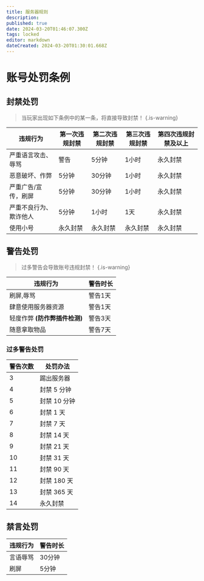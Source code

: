 ```yaml
---
title: 服务器规则
description: 
published: true
date: 2024-03-20T01:46:07.300Z
tags: locked
editor: markdown
dateCreated: 2024-03-20T01:30:01.668Z
---
```


# 账号处罚条例
## 封禁处罚
> 当玩家出现如下条例中的某一条，将直接导致封禁！
{.is-warning}

| 违规行为       | 第一次违规封禁   | 第二次违规封禁   | 第三次违规封禁   | 第四次违规封禁及以上 |
|-------------|--------------|--------------|--------------|-----------|
| 严重语言攻击、辱骂 | 警告         | 5分钟        | 1小时         | 永久封禁          |
| 恶意破坏、作弊 | 5分钟        | 30分钟       | 1小时         | 永久封禁          |
| 严重广告/宣传，刷屏      | 5分钟        | 30分钟       | 1小时         | 永久封禁          |
| 严重不良行为、欺诈他人  | 5分钟        | 1小时         | 1天           | 永久封禁          |
| 使用小号      | 永久封禁       | 永久封禁       | 永久封禁       | 永久封禁       |

## 警告处罚
> 过多警告会导致账号违规封禁！
{.is-warning}

|违规行为|警告时长|
|-|-|
|刷屏,辱骂|警告1天|
|肆意使用服务器资源|警告1天|
|轻度作弊 **(防作弊插件检测)** |警告3天|
|随意拿取物品|警告7天|
### 过多警告处罚
|警告次数|处罚办法|
|-|-|
|3|踢出服务器|
|4|封禁 5 分钟|
|5|封禁 10 分钟|
|6|封禁 1 天|
|7|封禁 7 天|
|8|封禁 14 天|
|9|封禁 21 天|
|10|封禁 31 天|
|11|封禁 90 天|
|12|封禁 180 天|
|13|封禁 365 天|
|14|永久封禁|

## 禁言处罚
|违规行为|警告时长|
|-|-|
|言语辱骂|30分钟|
|刷屏|5分钟|

